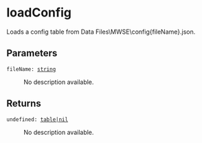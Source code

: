 # loadConfig

Loads a config table from Data Files\MWSE\config\{fileName}.json.

## Parameters

<dl class="describe">
<dt><code class="descname">fileName: <a href="https://mwse.readthedocs.io/en/latest/lua/type/string.html">string</a></code></dt>
<dd>

No description available.

</dd>
</dl>

## Returns

<dl class="describe">
<dt><code class="descname">undefined: <a href="https://mwse.readthedocs.io/en/latest/lua/type/table|nil.html">table|nil</a></code></dt>
<dd>

No description available.

</dd>
</dl>
